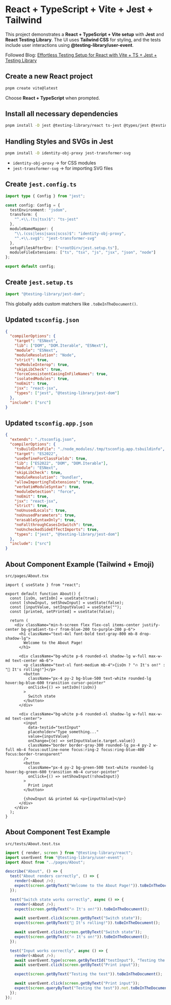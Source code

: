 # React + TypeScript + Vite + Jest + Tailwind

This project demonstrates a **React + TypeScript + Vite setup** with **Jest** and **React Testing Library**. The UI uses **Tailwind CSS** for styling, and the tests include user interactions using **@testing-library/user-event**.

Followed Blog: [Effortless Testing Setup for React with Vite + TS + Jest + Testing Library](https://dev.to/teyim/effortless-testing-setup-for-react-with-vite-typescript-jest-and-react-testing-library-1c48)

## Create a new React project

```bash
pnpm create vite@latest
```

Choose **React + TypeScript** when prompted.

## Install all necessary dependencies

```bash
pnpm install -D jest @testing-library/react ts-jest @types/jest @testing-library/jest-dom @testing-library/user-event jest-environment-jsdom
```

## Handling Styles and SVGs in Jest

```bash
pnpm install -D identity-obj-proxy jest-transformer-svg
```

- `identity-obj-proxy` → for CSS modules
- `jest-transformer-svg` → for importing SVG files

## Create `jest.config.ts`

```ts
import type { Config } from "jest";

const config: Config = {
  testEnvironment: "jsdom",
  transform: {
    "^.+\\.(ts|tsx)$": "ts-jest"
  },
  moduleNameMapper: {
    "\\.(css|less|sass|scss)$": "identity-obj-proxy",
    "^.+\\.svg$": "jest-transformer-svg"
  },
  setupFilesAfterEnv: ["<rootDir>/jest.setup.ts"],
  moduleFileExtensions: ["ts", "tsx", "js", "jsx", "json", "node"]
};

export default config;
```

## Create `jest.setup.ts`

```ts
import "@testing-library/jest-dom";
```

This globally adds custom matchers like `.toBeInTheDocument()`.

## Updated `tsconfig.json`

```json
{
  "compilerOptions": {
    "target": "ESNext",
    "lib": ["DOM", "DOM.Iterable", "ESNext"],
    "module": "ESNext",
    "moduleResolution": "Node",
    "strict": true,
    "esModuleInterop": true,
    "skipLibCheck": true,
    "forceConsistentCasingInFileNames": true,
    "isolatedModules": true,
    "noEmit": true,
    "jsx": "react-jsx",
    "types": ["jest", "@testing-library/jest-dom"]
  },
  "include": ["src"]
}
```

## Updated `tsconfig.app.json`

```json
{
  "extends": "./tsconfig.json",
  "compilerOptions": {
    "tsBuildInfoFile": "./node_modules/.tmp/tsconfig.app.tsbuildinfo",
    "target": "ES2022",
    "useDefineForClassFields": true,
    "lib": ["ES2022", "DOM", "DOM.Iterable"],
    "module": "ESNext",
    "skipLibCheck": true,
    "moduleResolution": "bundler",
    "allowImportingTsExtensions": true,
    "verbatimModuleSyntax": true,
    "moduleDetection": "force",
    "noEmit": true,
    "jsx": "react-jsx",
    "strict": true,
    "noUnusedLocals": true,
    "noUnusedParameters": true,
    "erasableSyntaxOnly": true,
    "noFallthroughCasesInSwitch": true,
    "noUncheckedSideEffectImports": true,
    "types": ["jest", "@testing-library/jest-dom"]
  },
  "include": ["src"]
}
```

## About Component Example (Tailwind + Emoji)

`src/pages/About.tsx`

```tsx
import { useState } from "react";

export default function About() {
  const [isOn, setIsOn] = useState(true);
  const [showInput, setShowInput] = useState(false);
  const [inputValue, setInputValue] = useState("");
  const [printed, setPrinted] = useState(false);

  return (
    <div className="min-h-screen flex flex-col items-center justify-center bg-gradient-to-r from-blue-200 to-purple-200 p-6">
      <h1 className="text-4xl font-bold text-gray-800 mb-8 drop-shadow-lg">
        Welcome to the About Page!
      </h1>

      <div className="bg-white p-6 rounded-xl shadow-lg w-full max-w-md text-center mb-6">
        <p className="text-xl font-medium mb-4">{isOn ? "🔥 It's on!" : "🎢 It's rolling!"}</p>
        <button
          className="px-4 py-2 bg-blue-500 text-white rounded-lg hover:bg-blue-600 transition cursor-pointer"
          onClick={() => setIsOn(!isOn)}
        >
          Switch state
        </button>
      </div>

      <div className="bg-white p-6 rounded-xl shadow-lg w-full max-w-md text-center">
        <input
          data-testid="testInput"
          placeholder="Type something..."
          value={inputValue}
          onChange={(e) => setInputValue(e.target.value)}
          className="border border-gray-300 rounded-lg px-4 py-2 w-full mb-4 focus:outline-none focus:ring-2 focus:ring-blue-400 focus:border-transparent"
        />
        <button
          className="px-4 py-2 bg-green-500 text-white rounded-lg hover:bg-green-600 transition mb-4 cursor-pointer"
          onClick={() => setShowInput(!showInput)}
        >
          Print input
        </button>

        {showInput && printed && <p>{inputValue}</p>}
      </div>
    </div>
  );
}
```

## About Component Test Example

`src/tests/About.test.tsx`

```ts
import { render, screen } from "@testing-library/react";
import userEvent from "@testing-library/user-event";
import About from "../pages/About";

describe("About", () => {
  test("About renders correctly", () => {
    render(<About />);
    expect(screen.getByText("Welcome to the About Page!")).toBeInTheDocument();
  });

  test("Switch state works correctly", async () => {
    render(<About />);
    expect(screen.getByText("🔥 It's on!")).toBeInTheDocument();

    await userEvent.click(screen.getByText("Switch state"));
    expect(screen.getByText("🎢 It's rolling!")).toBeInTheDocument();

    await userEvent.click(screen.getByText("Switch state"));
    expect(screen.getByText("🔥 It's on!")).toBeInTheDocument();
  });

  test("Input works correctly", async () => {
    render(<About />);
    await userEvent.type(screen.getByTestId("testInput"), "Testing the test");
    await userEvent.click(screen.getByText("Print input"));

    expect(screen.getByText("Testing the test")).toBeInTheDocument();

    await userEvent.click(screen.getByText("Print input"));
    expect(screen.queryByText("Testing the test")).not.toBeInTheDocument();
  });
});
```
